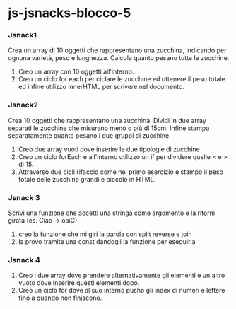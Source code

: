 js-jsnacks-blocco-5
===
### Jsnack1
Crea un array di 10 oggetti che rappresentano una zucchina, indicando per ognuna varietà, peso e lunghezza.
Calcola quanto pesano tutte le zucchine.
1. Creo un array con 10 oggetti all'interno.
2. Creo un ciclo for each per ciclare le zucchine ed ottenere il peso totale ed infine utilizzo innerHTML per scrivere nel documento.
### Jsnack2
Crea 10 oggetti che rappresentano una zucchina.
Dividi in due array separati le zucchine che misurano meno o più di 15cm.
Infine stampa separatamente quanto pesano i due gruppi di zucchine.
1. Creo due array vuoti dove inserire le due tipologie di zucchine
2. Creo un ciclo forEach e all'interno utilizzo un if per dividere quelle < e > di 15.
3. Attraverso due cicli rifaccio come nel primo esercizio e stampo il peso totale delle zucchine grandi e piccole in HTML.
### Jsnack 3
Scrivi una funzione che accetti una stringa come argomento e la ritorni girata (es. Ciao -> oaiC)
1. creo la funzione che mi giri la parola con split reverse e join
2. la provo tramite una const dandogli la funzione per eseguirla
### Jsnack 4
1. Creo i due array dove prendere alternativamente gli elementi e un'altro vuoto dove inserire questi elementi dopo.
2. Creo un ciclo for dove al suo interno pusho gli index di numeri e lettere fino a quando non finiscono.